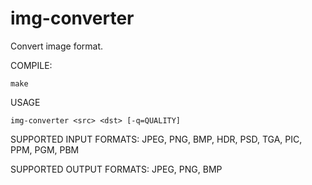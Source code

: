 # img-converter
Convert image format.

COMPILE:
```
make
```

USAGE
```
img-converter <src> <dst> [-q=QUALITY]
```

SUPPORTED INPUT FORMATS: JPEG, PNG, BMP, HDR, PSD, TGA, PIC, PPM, PGM, PBM

SUPPORTED OUTPUT FORMATS: JPEG, PNG, BMP
